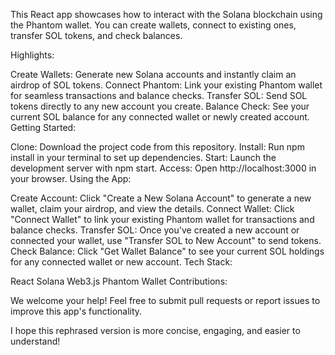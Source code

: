 

This React app showcases how to interact with the Solana blockchain using the Phantom wallet. You can create wallets, connect to existing ones, transfer SOL tokens, and check balances.

Highlights:

Create Wallets: Generate new Solana accounts and instantly claim an airdrop of SOL tokens.
Connect Phantom: Link your existing Phantom wallet for seamless transactions and balance checks.
Transfer SOL: Send SOL tokens directly to any new account you create.
Balance Check: See your current SOL balance for any connected wallet or newly created account.
Getting Started:

Clone: Download the project code from this repository.
Install: Run npm install in your terminal to set up dependencies.
Start: Launch the development server with npm start.
Access: Open http://localhost:3000 in your browser.
Using the App:

Create Account: Click "Create a New Solana Account" to generate a new wallet, claim your airdrop, and view the details.
Connect Wallet: Click "Connect Wallet" to link your existing Phantom wallet for transactions and balance checks.
Transfer SOL: Once you've created a new account or connected your wallet, use "Transfer SOL to New Account" to send tokens.
Check Balance: Click "Get Wallet Balance" to see your current SOL holdings for any connected wallet or new account.
Tech Stack:

React
Solana Web3.js
Phantom Wallet
Contributions:

We welcome your help! Feel free to submit pull requests or report issues to improve this app's functionality.

I hope this rephrased version is more concise, engaging, and easier to understand!

